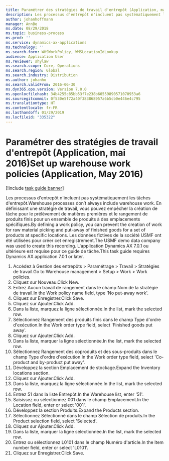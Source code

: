 ```yaml
---
title: Paramétrer des stratégies de travail d'entrepôt (Application, mai 2016)
description: Les processus d'entrepôt n'incluent pas systématiquement les tâches d'entrepôt.
author: johanhoffmann
manager: AnnBe
ms.date: 08/29/2018
ms.topic: business-process
ms.prod: ''
ms.service: dynamics-ax-applications
ms.technology: ''
ms.search.form: WHSWorkPolicy, WMSLocationIdLookup
audience: Application User
ms.reviewer: shylaw
ms.search.scope: Core, Operations
ms.search.region: Global
ms.search.industry: Distribution
ms.author: johanho
ms.search.validFrom: 2016-06-30
ms.dyn365.ops.version: Version 7.0.0
ms.openlocfilehash: 34b4255c85bb53f7e238b60559890571070953a6
ms.sourcegitcommit: 0f530e5f72a40f383868957a6b5cb0e446e4c795
ms.translationtype: HT
ms.contentlocale: fr-FR
ms.lasthandoff: 01/29/2019
ms.locfileid: "335322"
---
```

# <a name="set-up-warehouse-work-policies-application-may-2016"></a><span data-ttu-id="e11c2-103">Paramétrer des stratégies de travail d'entrepôt (Application, mai 2016)</span><span class="sxs-lookup"><span data-stu-id="e11c2-103">Set up warehouse work policies (Application, May 2016)</span></span>

[!include [task guide banner](../../includes/task-guide-banner.md)]

<span data-ttu-id="e11c2-104">Les processus d'entrepôt n'incluent pas systématiquement les tâches d'entrepôt.</span><span class="sxs-lookup"><span data-stu-id="e11c2-104">Warehouse processes don’t always include warehouse work.</span></span> <span data-ttu-id="e11c2-105">En définissant une stratégie de travail, vous pouvez empêcher la création de tâche pour le prélèvement de matières premières et le rangement de produits finis pour un ensemble de produits à des emplacements spécifiques.</span><span class="sxs-lookup"><span data-stu-id="e11c2-105">By defining a work policy, you can prevent the creation of work for raw material picking and put-away of finished goods for a set of products at specific locations.</span></span> <span data-ttu-id="e11c2-106">Les données fictives de la société USMF ont été utilisées pour créer cet enregistrement.</span><span class="sxs-lookup"><span data-stu-id="e11c2-106">The USMF demo data company was used to create this recording.</span></span> <span data-ttu-id="e11c2-107">L'application Dynamics AX 7.0.1 ou ultérieure est requise pour ce guide de tâche.</span><span class="sxs-lookup"><span data-stu-id="e11c2-107">This task guide requires Dynamics AX application 7.0.1 or later.</span></span>

1. <span data-ttu-id="e11c2-108">Accédez à Gestion des entrepôts > Paramétrage > Travail > Stratégies de travail.</span><span class="sxs-lookup"><span data-stu-id="e11c2-108">Go to Warehouse management > Setup > Work > Work policies.</span></span>
2. <span data-ttu-id="e11c2-109">Cliquez sur Nouveau.</span><span class="sxs-lookup"><span data-stu-id="e11c2-109">Click New.</span></span>
3. <span data-ttu-id="e11c2-110">Entrez Aucun travail de rangement dans le champ Nom de la stratégie de travail.</span><span class="sxs-lookup"><span data-stu-id="e11c2-110">In the Work policy name field, type 'No put-away work'.</span></span>
4. <span data-ttu-id="e11c2-111">Cliquez sur Enregistrer.</span><span class="sxs-lookup"><span data-stu-id="e11c2-111">Click Save.</span></span>
5. <span data-ttu-id="e11c2-112">Cliquez sur Ajouter.</span><span class="sxs-lookup"><span data-stu-id="e11c2-112">Click Add.</span></span>
6. <span data-ttu-id="e11c2-113">Dans la liste, marquez la ligne sélectionnée.</span><span class="sxs-lookup"><span data-stu-id="e11c2-113">In the list, mark the selected row.</span></span>
7. <span data-ttu-id="e11c2-114">Sélectionnez Rangement des produits finis dans le champ Type d'ordre d'exécution.</span><span class="sxs-lookup"><span data-stu-id="e11c2-114">In the Work order type field, select 'Finished goods put away'.</span></span>
8. <span data-ttu-id="e11c2-115">Cliquez sur Ajouter.</span><span class="sxs-lookup"><span data-stu-id="e11c2-115">Click Add.</span></span>
9. <span data-ttu-id="e11c2-116">Dans la liste, marquer la ligne sélectionnée.</span><span class="sxs-lookup"><span data-stu-id="e11c2-116">In the list, mark the selected row.</span></span>
10. <span data-ttu-id="e11c2-117">Sélectionnez Rangement des coproduits et des sous-produits dans le champ Type d'ordre d'exécution.</span><span class="sxs-lookup"><span data-stu-id="e11c2-117">In the Work order type field, select 'Co-product and by-product put away'.</span></span>
11. <span data-ttu-id="e11c2-118">Développez la section Emplacement de stockage.</span><span class="sxs-lookup"><span data-stu-id="e11c2-118">Expand the Inventory locations section.</span></span>
12. <span data-ttu-id="e11c2-119">Cliquez sur Ajouter.</span><span class="sxs-lookup"><span data-stu-id="e11c2-119">Click Add.</span></span>
13. <span data-ttu-id="e11c2-120">Dans la liste, marquez la ligne sélectionnée.</span><span class="sxs-lookup"><span data-stu-id="e11c2-120">In the list, mark the selected row.</span></span>
14. <span data-ttu-id="e11c2-121">Entrez 51 dans la liste Entrepôt.</span><span class="sxs-lookup"><span data-stu-id="e11c2-121">In the Warehouse list, enter '51'.</span></span>
15. <span data-ttu-id="e11c2-122">Saisissez ou sélectionnez 001 dans le champ Emplacement.</span><span class="sxs-lookup"><span data-stu-id="e11c2-122">In the Location field, enter or select '001'.</span></span>
16. <span data-ttu-id="e11c2-123">Développez la section Produits.</span><span class="sxs-lookup"><span data-stu-id="e11c2-123">Expand the Products section.</span></span>
17. <span data-ttu-id="e11c2-124">Sélectionnez Sélectionné dans le champ Sélection de produits.</span><span class="sxs-lookup"><span data-stu-id="e11c2-124">In the Product selection field, select 'Selected'.</span></span>
18. <span data-ttu-id="e11c2-125">Cliquez sur Ajouter.</span><span class="sxs-lookup"><span data-stu-id="e11c2-125">Click Add.</span></span>
19. <span data-ttu-id="e11c2-126">Dans la liste, marquer la ligne sélectionnée.</span><span class="sxs-lookup"><span data-stu-id="e11c2-126">In the list, mark the selected row.</span></span>
20. <span data-ttu-id="e11c2-127">Entrez ou sélectionnez L0101 dans le champ Numéro d'article.</span><span class="sxs-lookup"><span data-stu-id="e11c2-127">In the Item number field, enter or select 'L0101'.</span></span>
21. <span data-ttu-id="e11c2-128">Cliquez sur Enregistrer.</span><span class="sxs-lookup"><span data-stu-id="e11c2-128">Click Save.</span></span>

